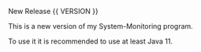 New Release {{ VERSION }}

This is a new version of my System-Monitoring program.

To use it it is recommended to use at least Java 11.
